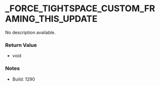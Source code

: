 # _FORCE_TIGHTSPACE_CUSTOM_FRAMING_THIS_UPDATE

No description available.

### Return Value
* void

### Notes
* Build: 1290

